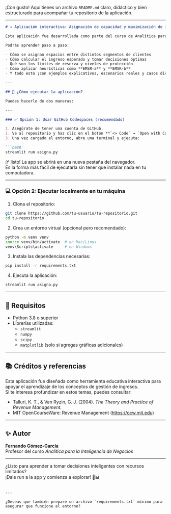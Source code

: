 ¡Con gusto! Aquí tienes un archivo `README.md` claro, didáctico y bien estructurado para acompañar tu repositorio de la aplicación.

---

```markdown
# ✈️ Aplicación interactiva: Asignación de capacidad y maximización de ingresos

Esta aplicación fue desarrollada como parte del curso de Analítica para la Inteligencia de Negocios, y tiene como objetivo ayudarte a explorar y comprender los principios del **Revenue Management** mediante una interfaz interactiva construida con Streamlit.

Podrás aprender paso a paso:

- Cómo se asignan espacios entre distintos segmentos de clientes
- Cómo calcular el ingreso esperado y tomar decisiones óptimas
- Qué son los límites de reserva y niveles de protección
- Cómo aplicar heurísticas como **EMSR-a** y **EMSR-b**
- Y todo esto ¡con ejemplos explicativos, escenarios reales y casos divertidos como un partido de Quidditch!

---

## 🚀 ¿Cómo ejecutar la aplicación?

Puedes hacerlo de dos maneras:

---

### ✅ Opción 1: Usar GitHub Codespaces (recomendado)

1. Asegúrate de tener una cuenta de GitHub.
2. Ve al repositorio y haz clic en el botón **`<> Code` → `Open with Codespaces` → `New codespace`**.
3. Una vez cargado el entorno, abre una terminal y ejecuta:

```bash
streamlit run asigna.py
```

¡Y listo! La app se abrirá en una nueva pestaña del navegador.  
Es la forma más fácil de ejecutarla sin tener que instalar nada en tu computadora.

---

### 💻 Opción 2: Ejecutar localmente en tu máquina

1. Clona el repositorio:

```bash
git clone https://github.com/tu-usuario/tu-repositorio.git
cd tu-repositorio
```

2. Crea un entorno virtual (opcional pero recomendado):

```bash
python -m venv venv
source venv/bin/activate  # en Mac/Linux
venv\Scripts\activate     # en Windows
```

3. Instala las dependencias necesarias:

```bash
pip install -r requirements.txt
```

4. Ejecuta la aplicación:

```bash
streamlit run asigna.py
```

---

## 🧠 Requisitos

- Python 3.8 o superior
- Librerías utilizadas:
  - `streamlit`
  - `numpy`
  - `scipy`
  - `matplotlib` (solo si agregas gráficas adicionales)

---

## 📚 Créditos y referencias

Esta aplicación fue diseñada como herramienta educativa interactiva para apoyar el aprendizaje de los conceptos de gestión de ingresos.  
Si te interesa profundizar en estos temas, puedes consultar:

- Talluri, K. T., & Van Ryzin, G. J. (2004). *The Theory and Practice of Revenue Management*.
- MIT OpenCourseWare: Revenue Management (https://ocw.mit.edu)

---

## ✨ Autor

**Fernando Gómez-García**  
Profesor del curso *Analítica para la Inteligencia de Negocios*

---

¿Listo para aprender a tomar decisiones inteligentes con recursos limitados?  
¡Dale run a la app y comienza a explorar! 🎯📊
```

---

¿Deseas que también prepare un archivo `requirements.txt` mínimo para asegurar que funcione el entorno?
